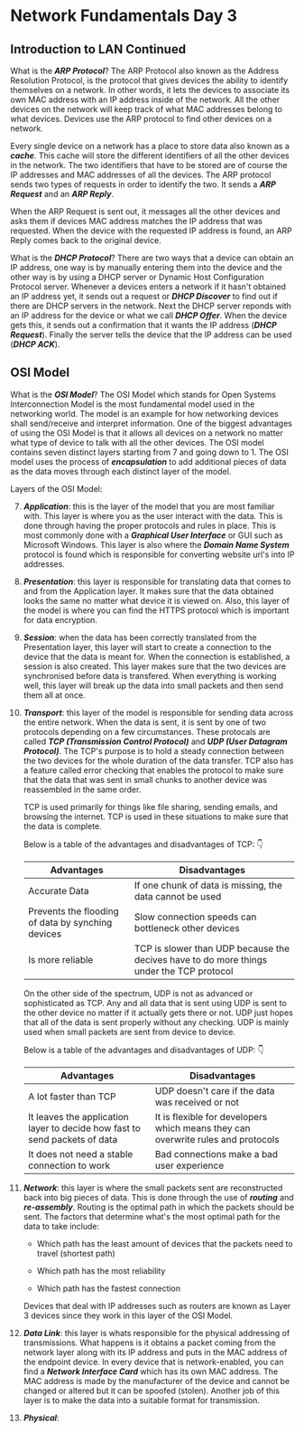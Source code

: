 # Network Fundamentals Day 3

## Introduction to LAN Continued 

What is the ***ARP Protocol***? The ARP Protocol also known as the Address Resolution Protocol, is the protocol that gives devices the ability to identify themselves on a network. In other words, it lets the devices to associate its own MAC address with an IP address inside of the network. All the other devices on the network will keep track of what MAC addresses belong to what devices. Devices use the ARP protocol to find other devices on a network. 

Every single device on a network has a place to store data also known as a ***cache***. This cache will store the different identifiers of all the other devices in the network. The two identifiers that have to be stored are of course the IP addresses and MAC addresses of all the devices. The ARP protocol sends two types of requests in order to identify the two. It sends a ***ARP Request*** and an ***ARP Reply***. 

When the ARP Request is sent out, it messages all the other devices and asks them if devices MAC address matches the IP address that was requested. When the device with the requested IP address is found, an ARP Reply comes back to the original device. 

What is the ***DHCP Protocol***? There are two ways that a device can obtain an IP address, one way is by manually entering them into the device and the other way is by using a DHCP server or Dynamic Host Configuration Protocol server. Whenever a devices enters a network if it hasn't obtained an IP address yet, it sends out a request or ***DHCP Discover*** to find out if there are DHCP servers in the network. Next the DHCP server reponds with an IP address for the device or what we call ***DHCP Offer***. When the device gets this, it sends out a confirmation that it wants the IP address (***DHCP Request***). Finally the server tells the device that the IP address can be used (***DHCP ACK***).

## OSI Model

What is the ***OSI Model***? The OSI Model which stands for Open Systems Interconnection Model is the most fundamental model used in the networking world. The model is an example for how networking devices shall send/receive and interpret information. One of the biggest advantages of using the OSI Model is that it allows all devices on a network no matter what type of device to talk with all the other devices. The OSI model contains seven distinct layers starting from 7 and going down to 1. The OSI model uses the process of ***encapsulation*** to add additional pieces of data as the data moves through each distinct layer of the model. 

Layers of the OSI Model:

7. ***Application***: this is the layer of the model that you are most familiar with. This layer is where you as the user interact with the data. This is done through having the proper protocols and rules in place. This is most commonly done with a ***Graphical User Interface*** or GUI such as Microsoft Windows. This layer is also where the ***Domain Name System*** protocol is found which is responsible for converting website url's into IP addresses. 

6. ***Presentation***: this layer is responsible for translating data that comes to and from the Application layer. It makes sure that the data obtained looks the same no matter what device it is viewed on. Also, this layer of the model is where you can find the HTTPS protocol which is important for data encryption.

5. ***Session***: when the data has been correctly translated from the Presentation layer, this layer will start to create a connection to the device that the data is meant for. When the connection is established, a session is also created. This layer makes sure that the two devices are synchronised before data is transfered. When everything is working well, this layer will break up the data into small packets and then send them all at once. 

4. ***Transport***: this layer of the model is responsible for sending data across the entire network. When the data is sent, it is sent by one of two protocols depending on a few circumstances. These protocals are called ***TCP (Transmission Control Protocol)*** and ***UDP (User Datagram Protocol)***. The TCP's purpose is to hold a steady connection between the two devices for the whole duration of the data transfer. TCP also has a feature called error checking that enables the protocol to make sure that the data that was sent in small chunks to another device was reassembled in the same order. 

    TCP is used primarily for things like file sharing, sending emails, and browsing the internet. TCP is used in these situations to make sure that the data is complete. 

    Below is a table of the advantages and disadvantages of TCP: :point_down:

    | Advantages  | Disadvantages |
    | ----------- | ------------- |
    | Accurate Data | If one chunk of data is missing, the data cannot be used |
    | Prevents the flooding of data by synching devices | Slow connection speeds can bottleneck other devices |
    | Is more reliable | TCP is slower than UDP because the decives have to do more things under the TCP protocol |

    On the other side of the spectrum, UDP is not as advanced or sophisticated as TCP. Any and all data that is sent using UDP is sent to the other device no matter if it actually gets there or not. UDP just hopes that all of the data is sent properly without any checking. UDP is mainly used when small packets are sent from device to device. 

    Below is a table of the advantages and disadvantages of UDP: :point_down:

    | Advantages | Disadvantages |
    | ---------- | ------------- |
    | A lot faster than TCP | UDP doesn't care if the data was received or not |
    | It leaves the application layer to decide how fast to send packets of data | It is flexible for developers which means they can overwrite rules and protocols |
    | It does not need a stable connection to work | Bad connections make a bad user experience |

3. ***Network***: this layer is where the small packets sent are reconstructed back into big pieces of data. This is done through the use of ***routing*** and ***re-assembly***. Routing is the optimal path in which the packets should be sent. The factors that determine what's the most optimal path for the data to take include:

    * Which path has the least amount of devices that the packets need to travel (shortest path)

    * Which path has the most reliability

    * Which path has the fastest connection

    Devices that deal with IP addresses such as routers are known as Layer 3 devices since they work in this layer of the OSI Model. 

2. ***Data Link***: this layer is whats responsible for the physical addressing of transmissions. What happens is it obtains a packet coming from the network layer along with its IP address and puts in the MAC address of the endpoint device. In every device that is network-enabled, you can find a ***Network Interface Card*** which has its own MAC address. The MAC address is made by the manufacturer of the device and cannot be changed or altered but it can be spoofed (stolen). Another job of this layer is to make the data into a suitable format for transmission. 

1. ***Physical***: